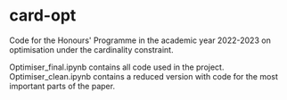# card-opt
Code for the Honours' Programme in the academic year 2022-2023 on optimisation under the cardinality constraint.

Optimiser_final.ipynb contains all code used in the project.
Optimiser_clean.ipynb contains a reduced version with code for the most important parts of the paper.
